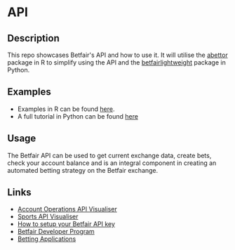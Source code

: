 # API

## Description
This repo showcases Betfair's API and how to use it. It will utilise the [abettor](https://github.com/phillc73/abettor) package in R to simplify using the API and the [betfairlightweight](https://github.com/liampauling/betfair) package in Python.

## Examples
* Examples in R can be found [here](https://github.com/betfair-datascientists/API/tree/master/R).
* A full tutorial in Python can be found [here](https://github.com/betfair-datascientists/API/blob/master/python/API%20Tutorial.ipynb)

## Usage
The Betfair API can be used to get current exchange data, create bets, check your account balance and is an integral component in creating an automated betting strategy on the Betfair exchange.

## Links
* [Account Operations API Visualiser](https://docs.developer.betfair.com/visualisers/api-ng-account-operations/)
* [Sports API Visualiser](https://docs.developer.betfair.com/visualisers/api-ng-sports-operations/)
* [How to setup your Betfair API key](https://www.betfair.com.au/hub/tools/betting-tools/how-to-setup-your-betfair-api-key/)
* [Betfair Developer Program](https://www.betfair.com.au/hub/tools/betting-tools/developer-program/)
* [Betting Applications](https://www.betfair.com.au/hub/tools/betting-tools/betting-applications/)
